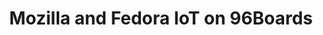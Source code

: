 ---
categories:
- bkk19
description: From hardware to the application layer and everything in between. Fedora
  IoT will package the Mozilla IoT "Things Gateway" framework and showcase it all
  being deployed on a variety of 96Boards! Find out more about this collaboration
  and how to get involved by attending this session.
image:
  featured: 'true'
  path: /assets/images/featured-images/bkk19/BKK19-314.png
session_attendee_num: '10'
session_id: BKK19-314
session_room: Session Room 3 (Lotus 10)
session_slot:
  end_time: '2019-04-03 08:55:00'
  start_time: '2019-04-03 08:30:00'
session_speakers:
- speaker_bio: Robert Wolff is a technical writer, open source evangelist, community
    leader and engineer with a history of working in and around esteemed academic
    institutions and STEAM (science, technology, engineering, art and mathematics)
    based educational programs. Right now, Robert works as community manager for 96Boards
    at Linaro. He helps maintain several of 96Boards’ Open Source orgs and repositories,
    runs a variety of community driven projects/initiatives, and hosts his own live,
    weekly online video “podcast” dubbed “96Boards OpenHours”.<br /> <br /> Robert
    graduated from University of California, San Diego with a bachelors degree in
    Electrical Engineering. During his undergrad, he was heavily involved with the
    Global Teams in Engineering Services (TIES) program. He participated in several
    humanitarian engineering projects, working in multi-disciplinary teams, to deliver
    useful prototypes to promote STEM education for underprivileged communities around
    his hometown of San Diego, California. It was during this time Robert began to
    develop an interest in open source, embedded systems, and IoT. <br /> <br /> Prior
    to his work with Linaro/96Boards, he worked for the Qualcomm Institute at UCSD
    creating an extensive online specialization for the DragonBoard 410c. These six
    courses are hosted by Coursera.org and contain upward of 500 educational videos.
  speaker_company: Linaro / 96Boards
  speaker_image: /assets/images/speakers/bkk19/robert-wolff.jpg
  speaker_location: Greater San Diego Area
  speaker_name: Robert Wolff
  speaker_position: 96Boards Community Manager & Engineer
  speaker_username: robert.wolff
- speaker_bio: Open source software and hardware enthusiast. Currently working at
    96Boards, Linaro as a full-time Maker.
  speaker_company: Linaro
  speaker_image: /assets/images/speakers/bkk19/sahaj-sarup.jpg
  speaker_location: India
  speaker_name: Sahaj Sarup
  speaker_position: Application Engineer
  speaker_username: sahaj.sarup
session_track: 96Boards
tag: session
tags:
- 96Boards
- Smart Home
- IoT Fog/Gateway/Edge Computing
- IoT and Embedded
- Open Source Development
title: Mozilla and Fedora IoT on 96Boards
---